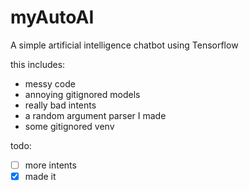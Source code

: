 # myAutoAI

A simple artificial intelligence chatbot using Tensorflow

this includes:
+ messy code
+ annoying gitignored models
+ really bad intents
+ a random argument parser I made
+ some gitignored venv

todo:
- [ ] more intents
- [X] made it
